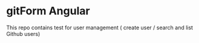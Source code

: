 # gitForm Angular
This repo contains test for user management ( create user / search and list Github users)



